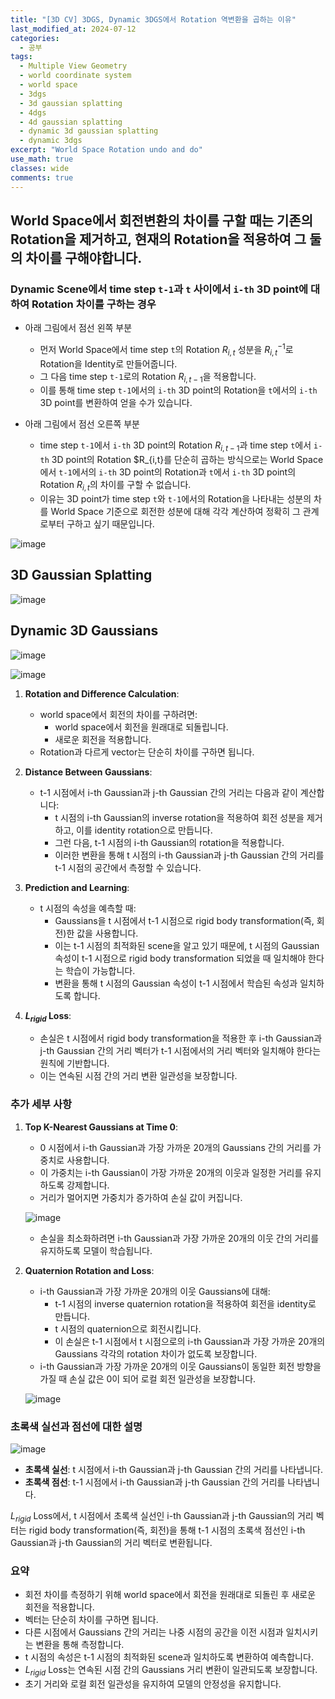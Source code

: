 ```yaml
---
title: "[3D CV] 3DGS, Dynamic 3DGS에서 Rotation 역변환을 곱하는 이유"
last_modified_at: 2024-07-12
categories:
  - 공부
tags:
  - Multiple View Geometry
  - world coordinate system
  - world space
  - 3dgs
  - 3d gaussian splatting
  - 4dgs
  - 4d gaussian splatting
  - dynamic 3d gaussian splatting
  - dynamic 3dgs
excerpt: "World Space Rotation undo and do"
use_math: true
classes: wide
comments: true
---
```


## World Space에서 회전변환의 차이를 구할 때는 기존의 Rotation을 제거하고, 현재의 Rotation을 적용하여 그 둘의 차이를 구해야합니다.

### Dynamic Scene에서 time step `t-1`과 `t` 사이에서 `i-th` 3D point에 대하여 Rotation 차이를 구하는 경우

- 아래 그림에서 점선 왼쪽 부분
  - 먼저 World Space에서 time step `t`의 Rotation $R_{i,t}$ 성분을 $R_{i,t}^{-1}$로 Rotation을 Identity로 만들어줍니다.
  - 그 다음 time step `t-1`로의 Rotation $R_{i,t-1}$을 적용합니다.
  - 이를 통해 time step `t-1`에서의 `i-th` 3D point의 Rotation을 `t`에서의 `i-th` 3D point를 변환하여 얻을 수가 있습니다.

- 아래 그림에서 점선 오른쪽 부분
  - time step `t-1`에서 `i-th` 3D point의 Rotation $R_{i,t-1}$과 time step `t`에서 `i-th` 3D point의 Rotation $R_{i,t}를 단순히 곱하는 방식으로는 World Space에서 `t-1`에서의 `i-th` 3D point의 Rotation과 `t`에서 `i-th` 3D point의 Rotation $R_{i,t}$의 차이를 구할 수 없습니다.
  - 이유는 3D point가 time step `t`와 `t-1`에서의 Rotation을 나타내는 성분의 차를 World Space 기준으로 회전한 성분에 대해 각각 계산하여 정확히 그 관계로부터 구하고 싶기 때문입니다.

![image](https://github.com/user-attachments/assets/31fd94c1-461e-4de5-bf34-d613ef1ccac0)

## 3D Gaussian Splatting

![image](https://github.com/user-attachments/assets/c5e7e21a-0961-4761-9342-f32b9b4f73da)

## Dynamic 3D Gaussians

![image](https://github.com/user-attachments/assets/803557f0-8e88-41ad-938c-69e0f1db07bb)

![image](https://github.com/user-attachments/assets/14ff85de-9348-43c8-8990-3f80cc5df67e)

1. **Rotation and Difference Calculation**:
   - world space에서 회전의 차이를 구하려면:
     - world space에서 회전을 원래대로 되돌립니다.
     - 새로운 회전을 적용합니다.
   - Rotation과 다르게 vector는 단순히 차이를 구하면 됩니다.

2. **Distance Between Gaussians**:
   - t-1 시점에서 i-th Gaussian과 j-th Gaussian 간의 거리는 다음과 같이 계산합니다:
     - t 시점의 i-th Gaussian의 inverse rotation을 적용하여 회전 성분을 제거하고, 이를 identity rotation으로 만듭니다.
     - 그런 다음, t-1 시점의 i-th Gaussian의 rotation을 적용합니다.
     - 이러한 변환을 통해 t 시점의 i-th Gaussian과 j-th Gaussian 간의 거리를 t-1 시점의 공간에서 측정할 수 있습니다.

3. **Prediction and Learning**:
   - t 시점의 속성을 예측할 때:
     - Gaussians을 t 시점에서 t-1 시점으로 rigid body transformation(즉, 회전)한 값을 사용합니다.
     - 이는 t-1 시점의 최적화된 scene을 알고 있기 때문에, t 시점의 Gaussian 속성이 t-1 시점으로 rigid body transformation 되었을 때 일치해야 한다는 학습이 가능합니다.
     - 변환을 통해 t 시점의 Gaussian 속성이 t-1 시점에서 학습된 속성과 일치하도록 합니다.

4. **$L_{rigid}$ Loss**:
   - 손실은 t 시점에서 rigid body transformation을 적용한 후 i-th Gaussian과 j-th Gaussian 간의 거리 벡터가 t-1 시점에서의 거리 벡터와 일치해야 한다는 원칙에 기반합니다.
   - 이는 연속된 시점 간의 거리 변환 일관성을 보장합니다.

### 추가 세부 사항

1. **Top K-Nearest Gaussians at Time 0**:
   - 0 시점에서 i-th Gaussian과 가장 가까운 20개의 Gaussians 간의 거리를 가중치로 사용합니다.
   - 이 가중치는 i-th Gaussian이 가장 가까운 20개의 이웃과 일정한 거리를 유지하도록 강제합니다.
   - 거리가 멀어지면 가중치가 증가하여 손실 값이 커집니다.

    ![image](https://github.com/user-attachments/assets/8ae89b02-219a-4ac3-be17-59472c99dd23)

   - 손실을 최소화하려면 i-th Gaussian과 가장 가까운 20개의 이웃 간의 거리를 유지하도록 모델이 학습됩니다.

1. **Quaternion Rotation and Loss**:
   - i-th Gaussian과 가장 가까운 20개의 이웃 Gaussians에 대해:
     - t-1 시점의 inverse quaternion rotation을 적용하여 회전을 identity로 만듭니다.
     - t 시점의 quaternion으로 회전시킵니다.
     - 이 손실은 t-1 시점에서 t 시점으로의 i-th Gaussian과 가장 가까운 20개의 Gaussians 각각의 rotation 차이가 없도록 보장합니다.
   - i-th Gaussian과 가장 가까운 20개의 이웃 Gaussians이 동일한 회전 방향을 가질 때 손실 값은 0이 되어 로컬 회전 일관성을 보장합니다.

    ![image](https://github.com/user-attachments/assets/48479f55-acff-46f8-ba4f-d2413184a95e)
     

### 초록색 실선과 점선에 대한 설명

![image](https://github.com/user-attachments/assets/688babb6-d762-4150-bce9-454385df2fe6)

- **초록색 실선**: t 시점에서 i-th Gaussian과 j-th Gaussian 간의 거리를 나타냅니다.
- **초록색 점선**: t-1 시점에서 i-th Gaussian과 j-th Gaussian 간의 거리를 나타냅니다.

$L_{rigid}$ Loss에서, t 시점에서 초록색 실선인 i-th Gaussian과 j-th Gaussian의 거리 벡터는 rigid body transformation(즉, 회전)을 통해 t-1 시점의 초록색 점선인 i-th Gaussian과 j-th Gaussian의 거리 벡터로 변환됩니다.

### 요약

- 회전 차이를 측정하기 위해 world space에서 회전을 원래대로 되돌린 후 새로운 회전을 적용합니다.
- 벡터는 단순히 차이를 구하면 됩니다.
- 다른 시점에서 Gaussians 간의 거리는 나중 시점의 공간을 이전 시점과 일치시키는 변환을 통해 측정합니다.
- t 시점의 속성은 t-1 시점의 최적화된 scene과 일치하도록 변환하여 예측합니다.
- $L_{rigid}$ Loss는 연속된 시점 간의 Gaussians 거리 변환이 일관되도록 보장합니다.
- 초기 거리와 로컬 회전 일관성을 유지하여 모델의 안정성을 유지합니다.








